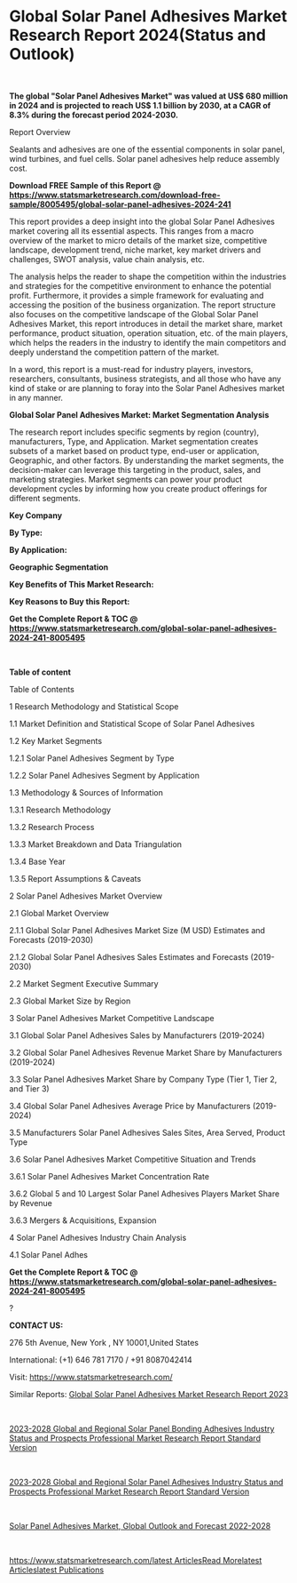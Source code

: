 <h1>Global Solar Panel Adhesives Market Research Report 2024(Status and Outlook)</h1><br/><p><strong>The global "Solar Panel Adhesives Market" was valued at US$ 680 million in 2024 and is projected to reach US$ 1.1 billion by 2030, at a <strong>CAGR</strong> of 8.3% during the forecast period 2024-2030.</strong></p>
 
 
 
 <p>Report Overview</p>
 
 
 
 <p>Sealants and adhesives are one of the essential components in solar panel, wind turbines, and fuel cells. Solar panel adhesives help reduce assembly cost.</p>
 
 
 
 <p><strong>Download FREE Sample of this Report @ <a href="https://www.statsmarketresearch.com/download-free-sample/8005495/global-solar-panel-adhesives-2024-241">https://www.statsmarketresearch.com/download-free-sample/8005495/global-solar-panel-adhesives-2024-241</a></strong></p>
 
 
 
 <p>This report provides a deep insight into the global Solar Panel Adhesives market covering all its essential aspects. This ranges from a macro overview of the market to micro details of the market size, competitive landscape, development trend, niche market, key market drivers and challenges, SWOT analysis, value chain analysis, etc.</p>
 
 
 
 <p>The analysis helps the reader to shape the competition within the industries and strategies for the competitive environment to enhance the potential profit. Furthermore, it provides a simple framework for evaluating and accessing the position of the business organization. The report structure also focuses on the competitive landscape of the Global Solar Panel Adhesives Market, this report introduces in detail the market share, market performance, product situation, operation situation, etc. of the main players, which helps the readers in the industry to identify the main competitors and deeply understand the competition pattern of the market.</p>
 
 
 
 <p>In a word, this report is a must-read for industry players, investors, researchers, consultants, business strategists, and all those who have any kind of stake or are planning to foray into the Solar Panel Adhesives market in any manner.</p>
 
 
 
 <p><strong>Global Solar Panel Adhesives Market: Market Segmentation Analysis</strong></p>
 
 
 
 <p>The research report includes specific segments by region (country), manufacturers, Type, and Application. Market segmentation creates subsets of a market based on product type, end-user or application, Geographic, and other factors. By understanding the market segments, the decision-maker can leverage this targeting in the product, sales, and marketing strategies. Market segments can power your product development cycles by informing how you create product offerings for different segments.</p>
 
 
 
 <p><strong>Key Company</strong></p>
 
 
 
 <p><strong>By Type:</strong></p>
 
 
 
 <p><strong><strong>By Application</strong>:</strong></p>
 
 
 
 <p><strong>Geographic Segmentation</strong></p>
 
 
 
 <p><strong>Key Benefits of This Market Research:</strong></p>
 
 
 
 <p><strong>Key <strong>Reasons to Buy</strong> this Report:</strong></p>
 
 
 
 <div><b>Get the Complete Report & TOC @ <a href="https://www.statsmarketresearch.com/global-solar-panel-adhesives-2024-241-8005495">https://www.statsmarketresearch.com/global-solar-panel-adhesives-2024-241-8005495</a></b></div>
 
 
 
 <p><br />
 
 <b>Table of content</b></p>
 
 
 
 <p>Table of Contents<br />
 
 1 Research Methodology and Statistical Scope<br />
 
 1.1 Market Definition and Statistical Scope of Solar Panel Adhesives<br />
 
 1.2 Key Market Segments<br />
 
 1.2.1 Solar Panel Adhesives Segment by Type<br />
 
 1.2.2 Solar Panel Adhesives Segment by Application<br />
 
 1.3 Methodology & Sources of Information<br />
 
 1.3.1 Research Methodology<br />
 
 1.3.2 Research Process<br />
 
 1.3.3 Market Breakdown and Data Triangulation<br />
 
 1.3.4 Base Year<br />
 
 1.3.5 Report Assumptions & Caveats<br />
 
 2 Solar Panel Adhesives Market Overview<br />
 
 2.1 Global Market Overview<br />
 
 2.1.1 Global Solar Panel Adhesives Market Size (M USD) Estimates and Forecasts (2019-2030)<br />
 
 2.1.2 Global Solar Panel Adhesives Sales Estimates and Forecasts (2019-2030)<br />
 
 2.2 Market Segment Executive Summary<br />
 
 2.3 Global Market Size by Region<br />
 
 3 Solar Panel Adhesives Market Competitive Landscape<br />
 
 3.1 Global Solar Panel Adhesives Sales by Manufacturers (2019-2024)<br />
 
 3.2 Global Solar Panel Adhesives Revenue Market Share by Manufacturers (2019-2024)<br />
 
 3.3 Solar Panel Adhesives Market Share by Company Type (Tier 1, Tier 2, and Tier 3)<br />
 
 3.4 Global Solar Panel Adhesives Average Price by Manufacturers (2019-2024)<br />
 
 3.5 Manufacturers Solar Panel Adhesives Sales Sites, Area Served, Product Type<br />
 
 3.6 Solar Panel Adhesives Market Competitive Situation and Trends<br />
 
 3.6.1 Solar Panel Adhesives Market Concentration Rate<br />
 
 3.6.2 Global 5 and 10 Largest Solar Panel Adhesives Players Market Share by Revenue<br />
 
 3.6.3 Mergers & Acquisitions, Expansion<br />
 
 4 Solar Panel Adhesives Industry Chain Analysis<br />
 
 4.1 Solar Panel Adhes</p>
 
 
 
 <div><b>Get the Complete Report & TOC @ <a href="https://www.statsmarketresearch.com/global-solar-panel-adhesives-2024-241-8005495">https://www.statsmarketresearch.com/global-solar-panel-adhesives-2024-241-8005495</a></b></div>
 
 
 
 <p>? </p>
 
 
 
 <p><b>CONTACT US:</b><br />
 
 276 5th Avenue, New York , NY 10001,United States<br />
 
 International: (+1) 646 781 7170 / +91 8087042414<br />
 
 Visit: <a href="https://www.statsmarketresearch.com/">https://www.statsmarketresearch.com/</a><br />
 
 Similar Reports: <a href="https://www.statsmarketresearch.com/global-solar-panel-adhesives-2024-241-8005495">Global Solar Panel Adhesives Market Research Report 2023</a><br />
 
 <br />
 
 <a href="https://www.statsmarketresearch.com/global-solar-panel-adhesives-2024-241-8005495">2023-2028 Global and Regional Solar Panel Bonding Adhesives Industry Status and Prospects Professional Market Research Report Standard Version</a><br />
 
 <br />
 
 <a href="https://www.statsmarketresearch.com/global-solar-panel-adhesives-2024-241-8005495">2023-2028 Global and Regional Solar Panel Adhesives Industry Status and Prospects Professional Market Research Report Standard Version</a><br />
 
 <br />
 
 <a href="https://www.statsmarketresearch.com/global-solar-panel-adhesives-2024-241-8005495">Solar Panel Adhesives Market, Global Outlook and Forecast 2022-2028</a><br />
 
 <br />
 
 <a href="https://gyeongbokgung.com">https://www.statsmarketresearch.com/</a><a href="https://hallyeomaritime.com">latest Articles</a><a href="https://jingwansa.com">Read More</a><a href="https://nguoiviet.jp/">latest Articles</a><a href="https://www.intelmarketresearch.com/">latest Publications</a></p>